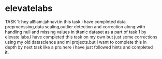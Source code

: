 # elevatelabs
TASK 1:
hey all!iam jahnavi.in this task i have completed data preprocessing,data scaling,outlier detection and correction along with handling null and missing values in titanic dataset as a part of task 1 by elevate labs.I have completed this task on my own but just some corrections using my old datascience and ml projects.but i want to complete this in depth by next task like a pro.here i have just followed hints and completed it.
